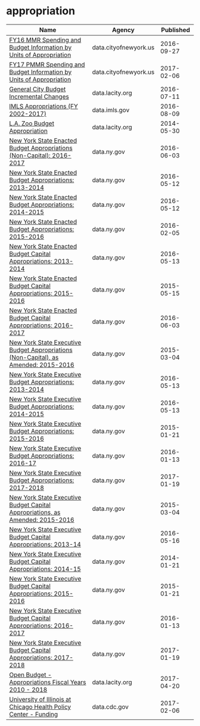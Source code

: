 # appropriation

Name | Agency | Published
---- | ---- | ---------
[FY16 MMR Spending and Budget Information by Units of Appropriation](../datasets/gepv-dxc2.md) | data.cityofnewyork.us | 2016-09-27
[FY17 PMMR Spending and Budget Information by Units of Appropriation](../datasets/jjvq-4t2v.md) | data.cityofnewyork.us | 2017-02-06
[General City Budget Incremental Changes](../datasets/k4k6-bwwv.md) | data.lacity.org | 2016-07-11
[IMLS Appropriations (FY 2002-2017)](../datasets/pv6v-66cr.md) | data.imls.gov | 2016-08-09
[L.A. Zoo Budget Appropriation](../datasets/jpdu-8y8k.md) | data.lacity.org | 2014-05-30
[New York State Enacted Budget Appropriations (Non-Capital): 2016-2017](../datasets/q2z7-9eaw.md) | data.ny.gov | 2016-06-03
[New York State Enacted Budget Appropriations: 2013-2014](../datasets/wbuv-35mw.md) | data.ny.gov | 2016-05-12
[New York State Enacted Budget Appropriations: 2014-2015](../datasets/rkm7-fnc2.md) | data.ny.gov | 2016-05-12
[New York State Enacted Budget Appropriations: 2015-2016](../datasets/e3kc-m93t.md) | data.ny.gov | 2016-02-05
[New York State Enacted Budget Capital Appropriations: 2013-2014](../datasets/tc88-gm5r.md) | data.ny.gov | 2016-05-13
[New York State Enacted Budget Capital Appropriations: 2015-2016](../datasets/2b6v-a2gs.md) | data.ny.gov | 2015-05-15
[New York State Enacted Budget Capital Appropriations: 2016-2017](../datasets/mpnb-pa8k.md) | data.ny.gov | 2016-06-03
[New York State Executive Budget Appropriations (Non-Capital), as Amended: 2015-2016](../datasets/dpaa-qunx.md) | data.ny.gov | 2015-03-04
[New York State Executive Budget Appropriations: 2013-2014](../datasets/qq87-vicj.md) | data.ny.gov | 2016-05-13
[New York State Executive Budget Appropriations: 2014-2015](../datasets/tpjv-w3ss.md) | data.ny.gov | 2016-05-13
[New York State Executive Budget Appropriations: 2015-2016](../datasets/nkdr-eaaf.md) | data.ny.gov | 2015-01-21
[New York State Executive Budget Appropriations: 2016-17](../datasets/hxy8-46bu.md) | data.ny.gov | 2016-01-13
[New York State Executive Budget Appropriations: 2017-2018](../datasets/yv78-9wbn.md) | data.ny.gov | 2017-01-19
[New York State Executive Budget Capital Appropriations, as Amended: 2015-2016](../datasets/eyju-7cdr.md) | data.ny.gov | 2015-03-04
[New York State Executive Budget Capital Appropriations: 2013-14](../datasets/a3pi-nqef.md) | data.ny.gov | 2016-05-16
[New York State Executive Budget Capital Appropriations: 2014-15](../datasets/p3bu-bme6.md) | data.ny.gov | 2014-01-21
[New York State Executive Budget Capital Appropriations: 2015-2016](../datasets/d7vq-82jt.md) | data.ny.gov | 2015-01-21
[New York State Executive Budget Capital Appropriations: 2016-2017](../datasets/in6g-eta3.md) | data.ny.gov | 2016-01-13
[New York State Executive Budget Capital Appropriations: 2017-2018](../datasets/4ukq-mtyf.md) | data.ny.gov | 2017-01-19
[Open Budget - Appropriations Fiscal Years 2010 - 2018](../datasets/5242-pnmt.md) | data.lacity.org | 2017-04-20
[University of Illinois at Chicago Health Policy Center - Funding](../datasets/vw7y-v3uk.md) | data.cdc.gov | 2017-02-06

